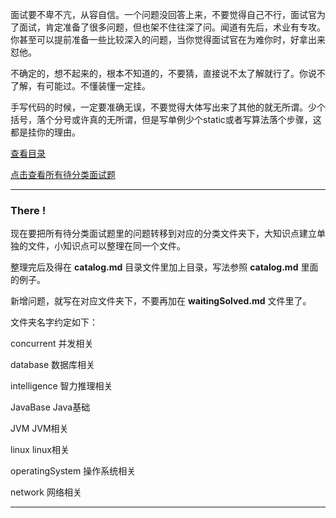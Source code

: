 面试要不卑不亢，从容自信。一个问题没回答上来，不要觉得自己不行，面试官为了面试，肯定准备了很多问题，但也架不住往深了问。闻道有先后，术业有专攻。你甚至可以提前准备一些比较深入的问题，当你觉得面试官在为难你时，好拿出来怼他。

不确定的，想不起来的，根本不知道的，不要猜，直接说不太了解就行了。你说不了解，有可能过。不懂装懂一定挂。

手写代码的时候，一定要准确无误，不要觉得大体写出来了其他的就无所谓。少个括号，落个分号或许真的无所谓，但是写单例少个static或者写算法落个步骤，这都是挂你的理由。

[查看目录](catalog.md)

[点击查看所有待分类面试题](waitingSolved.md)


--------------------------------------

### There !

现在要把所有待分类面试题里的问题转移到对应的分类文件夹下，大知识点建立单独的文件，小知识点可以整理在同一个文件。

整理完后及得在 **catalog.md** 目录文件里加上目录，写法参照 **catalog.md** 里面的例子。

新增问题，就写在对应文件夹下，不要再加在 **waitingSolved.md** 文件里了。


文件夹名字约定如下：

concurrent  并发相关

database  数据库相关

intelligence  智力推理相关

JavaBase  Java基础

JVM  JVM相关

linux  linux相关

operatingSystem  操作系统相关

network  网络相关

---------------------------------------
